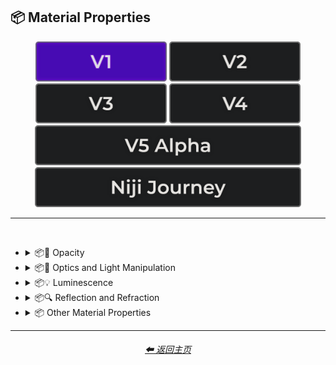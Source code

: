 <h2>📦 Material Properties</h2>

<div align="center">

[<img src="/Images/Repo_Parts/Buttons/Version_Buttons/button_version_V1_active.webp?raw=true" alt="MidJourney V1" height="64" />](/Pages/MJ_V1/Style_Pages/Sphere/Material_Properties.md)
[<img src="/Images/Repo_Parts/Buttons/Version_Buttons/button_version_V2_inactive.webp?raw=true" alt="MidJourney V2" height="64" />](/Pages/MJ_V2/Style_Pages/Sphere/Material_Properties.md)
[<img src="/Images/Repo_Parts/Buttons/Version_Buttons/button_version_V3_inactive.webp?raw=true" alt="MidJourney V3" height="64" />](/Pages/MJ_V3/Style_Pages/Sphere/Material_Properties.md)
[<img src="/Images/Repo_Parts/Buttons/Version_Buttons/button_version_V4_inactive.webp?raw=true" alt="MidJourney V4" height="64" />](/Pages/MJ_V4/Style_Pages/Just_The_Style/Material_Properties.md)
<br>
[<img src="/Images/Repo_Parts/Buttons/Version_Buttons/button_version_V5_Alpha_inactive_half.webp?raw=true" alt="MidJourney V5" height="64" />](/Pages/MJ_V5/Style_Pages/Just_The_Style/Material_Properties.md)
[<img src="/Images/Repo_Parts/Buttons/Version_Buttons/button_version_niji_inactive_half.webp?raw=true" alt="Niji Journey" height="64" />](/Pages/Niji_Journey/Style_Pages/Material_Properties.md)

</div>

<hr>
<br>


- <details><summary>📦🧫 Opacity</summary><p><div align="center">

    | Transparent | Translucent | Opaque |
    | :-: | :-: | :-: |
    | <img src="/Images/MJ_V1/Midjourney_Styles_(sphere)/sphere_Transparent.webp?raw=true" width="256" /> | <img src="/Images/MJ_V1/Midjourney_Styles_(sphere)/sphere_Translucent.webp?raw=true" width="256" /> | <img src="/Images/MJ_V1/Midjourney_Styles_(sphere)/sphere_Opaque.webp?raw=true" width="256" /> | 

    </div></p></details>


- <details><summary>📦🏮 Optics and Light Manipulation</summary><p><div align="center">

    | Optics |
    | :-: |
    | <img src="/Images/MJ_V1/Midjourney_Styles_(sphere)/sphere_Optics.webp?raw=true" width="256" /> |
    
    <br>
    
    | Opalescent |
    | :-: |
    | <img src="/Images/MJ_V1/Midjourney_Styles_(sphere)/sphere_Opalescent.webp?raw=true" width="256" /> |

    <br>
    
    | Iridescent | Dispersion |
    | :-: | :-: |
    | <img src="/Images/MJ_V1/Midjourney_Styles_(sphere)/sphere_Iridescent.webp?raw=true" width="256" /> | <img src="/Images/MJ_V1/Midjourney_Styles_(sphere)/sphere_Dispersion.webp?raw=true" width="256" /> | 
    
    <br>
    
    | Chromatic | Prismatic |
    | :-: | :-: |
    | <img src="/Images/MJ_V1/Midjourney_Styles_(sphere)/sphere_Chromatic.webp?raw=true" width="256" /> | <img src="/Images/MJ_V1/Midjourney_Styles_(sphere)/sphere_Prismatic.webp?raw=true" width="256" /> | 

    <br>

    | Glitter | Sparkly |
    | :-: | :-: |
    | <img src="/Images/MJ_V1/Midjourney_Styles_(sphere)/sphere_Glitter.webp?raw=true" width="256" /> | <img src="/Images/MJ_V1/Midjourney_Styles_(sphere)/sphere_Sparkly.webp?raw=true" width="256" /> |

    </div></p></details>


- <details><summary>📦💡 Luminescence</summary><p><div align="center">

    | Glowing | Glow-In-The-Dark |
    | :-: | :-: |
    | <img src="/Images/MJ_V1/Midjourney_Styles_(sphere)/sphere_Glowing.webp?raw=true" width="256" /> | <img src="/Images/MJ_V1/Midjourney_Styles_(sphere)/sphere_Glow-In-The-Dark.webp?raw=true" width="256" /> |

    </div></p></details>


- <details><summary>📦🔍 Reflection and Refraction</summary><p><div align="center">

    | Rough | Matte |
    | :-: | :-: |
    | <img src="/Images/MJ_V1/Midjourney_Styles_(sphere)/sphere_Rough.webp?raw=true" width="256" /> | <img src="/Images/MJ_V1/Midjourney_Styles_(sphere)/sphere_Matte.webp?raw=true" width="256" /> |
    
    <br>
    
    | Glossy | Shiny |
    | :-: | :-: |
    | <img src="/Images/MJ_V1/Midjourney_Styles_(sphere)/sphere_Glossy.webp?raw=true" width="256" /> | <img src="/Images/MJ_V1/Midjourney_Styles_(sphere)/sphere_Shiny.webp?raw=true" width="256" /> |

    </div></p></details>


- <details><summary>📦 Other Material Properties</summary><p><div align="center">
    
    | Icy | Charred |
    | :-: | :-: |
    | <img src="/Images/MJ_V1/Midjourney_Styles_(sphere)/sphere_Icy.webp?raw=true" width="256" /> | <img src="/Images/MJ_V1/Midjourney_Styles_(sphere)/sphere_Charred.webp?raw=true" width="256" /> |

    </div></p></details>

<hr>
<div align="center">
    <h6><a href="/README.md">⬅ 返回主页</a></h6>
</div>